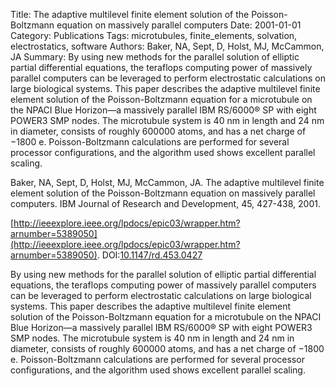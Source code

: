Title: The adaptive multilevel finite element solution of the Poisson-Boltzmann equation on massively parallel computers
Date: 2001-01-01
Category: Publications
Tags: microtubules, finite_elements, solvation, electrostatics, software
Authors: Baker, NA, Sept, D, Holst, MJ, McCammon, JA
Summary: By using new methods for the parallel solution of elliptic partial differential equations, the teraflops computing power of massively parallel computers can be leveraged to perform electrostatic calculations on large biological systems. This paper describes the adaptive multilevel finite element solution of the Poisson-Boltzmann equation for a microtubule on the NPACI Blue Horizon—a massively parallel IBM RS/6000® SP with eight POWER3 SMP nodes. The microtubule system is 40 nm in length and 24 nm in diameter, consists of roughly 600000 atoms, and has a net charge of −1800 e. Poisson-Boltzmann calculations are performed for several processor configurations, and the algorithm used shows excellent parallel scaling.

Baker, NA, Sept, D, Holst, MJ, McCammon, JA. The adaptive multilevel finite element solution of the Poisson-Boltzmann equation on massively parallel computers. IBM Journal of Research and Development, 45, 427-438, 2001. 

[http://ieeexplore.ieee.org/lpdocs/epic03/wrapper.htm?arnumber=5389050](http://ieeexplore.ieee.org/lpdocs/epic03/wrapper.htm?arnumber=5389050). DOI:[10.1147/rd.453.0427](http://dx.doi.org/10.1147/rd.453.0427)

By using new methods for the parallel solution of elliptic partial differential equations, the teraflops computing power of massively parallel computers can be leveraged to perform electrostatic calculations on large biological systems. This paper describes the adaptive multilevel finite element solution of the Poisson-Boltzmann equation for a microtubule on the NPACI Blue Horizon—a massively parallel IBM RS/6000® SP with eight POWER3 SMP nodes. The microtubule system is 40 nm in length and 24 nm in diameter, consists of roughly 600000 atoms, and has a net charge of −1800 e. Poisson-Boltzmann calculations are performed for several processor configurations, and the algorithm used shows excellent parallel scaling.
